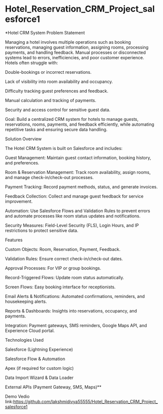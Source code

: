 # Hotel_Reservation_CRM_Project_salesforce1
*Hotel CRM System
Problem Statement

Managing a hotel involves multiple operations such as booking reservations, managing guest information, assigning rooms, processing payments, and handling feedback. Manual processes or disconnected systems lead to errors, inefficiencies, and poor customer experience. Hotels often struggle with:

Double-bookings or incorrect reservations.

Lack of visibility into room availability and occupancy.

Difficulty tracking guest preferences and feedback.

Manual calculation and tracking of payments.

Security and access control for sensitive guest data.

Goal:
Build a centralized CRM system for hotels to manage guests, reservations, rooms, payments, and feedback efficiently, while automating repetitive tasks and ensuring secure data handling.

Solution Overview

The Hotel CRM System is built on Salesforce and includes:

Guest Management: Maintain guest contact information, booking history, and preferences.

Room & Reservation Management: Track room availability, assign rooms, and manage check-in/check-out processes.

Payment Tracking: Record payment methods, status, and generate invoices.

Feedback Collection: Collect and manage guest feedback for service improvement.

Automation: Use Salesforce Flows and Validation Rules to prevent errors and automate processes like room status updates and notifications.

Security Measures: Field-Level Security (FLS), Login Hours, and IP restrictions to protect sensitive data.

Features

Custom Objects: Room, Reservation, Payment, Feedback.

Validation Rules: Ensure correct check-in/check-out dates.

Approval Processes: For VIP or group bookings.

Record-Triggered Flows: Update room status automatically.

Screen Flows: Easy booking interface for receptionists.

Email Alerts & Notifications: Automated confirmations, reminders, and housekeeping alerts.

Reports & Dashboards: Insights into reservations, occupancy, and payments.

Integration: Payment gateways, SMS reminders, Google Maps API, and Experience Cloud portal.

Technologies Used

Salesforce (Lightning Experience)

Salesforce Flow & Automation

Apex (if required for custom logic)

Data Import Wizard & Data Loader

External APIs (Payment Gateway, SMS, Maps)** 



Demo Vedio link:https://github.com/lakshmidivya55555/Hotel_Reservation_CRM_Project_salesforce1
